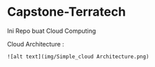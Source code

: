 # Capstone-Terratech
Ini Repo buat Cloud Computing

Cloud Architecture :
```
![alt text](img/Simple_cloud Architecture.png)

```
